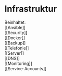 # Infrastruktur
Beinhaltet:  
[[Ansible]]  
[[Security]]  
[[Docker]]  
[[Backup]]  
[[Telefonie]]  
[[Server]]  
[[DNS]]  
[[Monitoring]]  
[[Service-Accounts]]